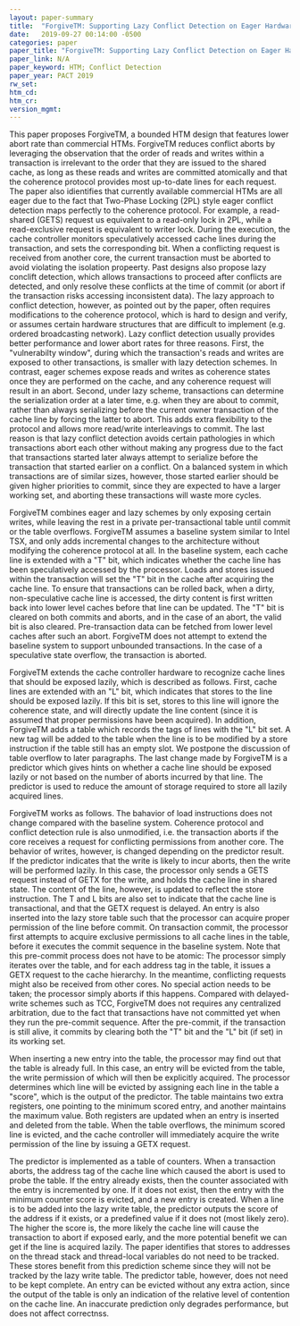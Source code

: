 ```yaml
---
layout: paper-summary
title:  "ForgiveTM: Supporting Lazy Conflict Detection on Eager Hardware Transactional Memory"
date:   2019-09-27 00:14:00 -0500
categories: paper
paper_title: "ForgiveTM: Supporting Lazy Conflict Detection on Eager Hardware Transactional Memory"
paper_link: N/A
paper_keyword: HTM; Conflict Detection
paper_year: PACT 2019
rw_set: 
htm_cd: 
htm_cr: 
version_mgmt: 
---
```


This paper proposes ForgiveTM, a bounded HTM design that features lower abort rate than commercial HTMs. ForgiveTM 
reduces conflict aborts by leveraging the observation that the order of reads and writes within a transaction is 
irrelevant to the order that they are issued to the shared cache, as long as these reads and writes are committed atomically 
and that the coherence protocol provides most up-to-date lines for each request. The paper also idientifies that currently 
available commercial HTMs are all eager due to the fact that Two-Phase Locking (2PL) style eager conflict detection maps 
perfectly to the coherence protocol. For example, a read-shared (GETS) request us equivalent to a read-only lock in 2PL,
while a read-exclusive request is equivalent to writer lock. During the execution, the cache controller monitors speculatively
accessed cache lines during the transaction, and sets the corresponding bit. When a conflicting request is received
from another core, the current transaction must be aborted to avoid violating the isolation propeerty. Past designs also
propose lazy conclift detection, which allows transactions to proceed after conflicts are detected, and only resolve these
conflicts at the time of commit (or abort if the transaction risks accessing inconsistent data). The lazy approach to
conflict detection, however, as pointed out by the paper, often requires modifications to the coherence protocol, which
is hard to design and verify, or assumes certain hardware structures that are difficult to implement (e.g. ordered 
broadcasting network). Lazy conflict detection usually provides better performance and lower abort rates for three reasons. 
First, the "vulnerabilty window", during which the transaction's reads and writes are exposed to other transactions, is smaller 
with lazy detection schemes. In contrast, eager schemes expose reads and writes as coherence states once they are performed
on the cache, and any coherence request will result in an abort. Second, under lazy scheme, transactions can determine the 
serialization order at a later time, e.g. when they are about to commit, rather than always serializing before the current 
owner transaction of the cache line by forcing the latter to abort. This adds extra flexibility to the protocol and allows
more read/write interleavings to commit. The last reason is that lazy conflict detection avoids certain pathologies in which
transactions abort each other without making any progress due to the fact that transactions started later always attempt
to serialize before the transaction that started earlier on a conflict. On a balanced system in which transactions are 
of similar sizes, however, those started earlier should be given higher priorities to commit, since they are expected to 
have a larger working set, and aborting these transactions will waste more cycles. 

ForgiveTM combines eager and lazy schemes by only exposing certain writes, while leaving the rest in a private per-transactional 
table until commit or the table overflows. ForgiveTM assumes a baseline system similar to Intel TSX, and only adds incremental
changes to the architecture without modifying the coherence protocol at all. In the baseline system, each cache line is 
extended with a "T" bit, which indicates whether the cache line has been speculatively accessed by the processor. Loads
and stores issued within the transaction will set the "T" bit in the cache after acquiring the cache line. To ensure that
transactions can be rolled back, when a dirty, non-speculative cache line is accessed, the dirty content is first written
back into lower level caches before that line can be updated. The "T" bit is cleared on both commits and aborts, and in
the case of an abort, the valid bit is also cleared. Pre-transaction data can be fetched from lower level caches after 
such an abort. ForgiveTM does not attempt to extend the baseline system to support unbounded transactions. In the case of a
speculative state overflow, the transaction is aborted.

ForgiveTM extends the cache controller hardware to recognize cache lines that should be exposed lazily, which is described 
as follows. First, cache lines are extended with an "L" bit, which indicates that stores to the line should be exposed lazily.
If this bit is set, stores to this line will ignore the coherence state, and will directly update the line content (since
it is assumed that proper permissions have been acquired). In addition, ForgiveTM adds a table which records the tags
of lines with the "L" bit set. A new tag will be added to the table when the line is to be modified by a store instruction
if the table still has an empty slot. We postpone the discussion of table overflow to later paragraphs. The last change made
by ForgiveTM is a predictor which gives hints on whether a cache line should be exposed lazily or not based on the number of 
aborts incurred by that line. The predictor is used to reduce the amount of storage required to store all lazily acquired
lines.

ForgiveTM works as follows. The bahavior of load instructions does not change compared with the baseline system. Coherence protocol
and conflict detection rule is also unmodified, i.e. the transaction aborts if the core receives a request for conflicting
permissions from another core. The behavior of writes, however, is changed depending on the predictor result. If the predictor
indicates that the write is likely to incur aborts, then the write will be performed lazily. In this case, the processor
only sends a GETS request instead of GETX for the write, and holds the cache line in shared state. The content of the line,
however, is updated to reflect the store instruction. The T and L bits are also set to indicate that the cache line 
is transactional, and that the GETX request is delayed. An entry is also inserted into the lazy store table such that
the processor can acquire proper permission of the line before commit. On transaction commit, the processor first attempts
to acquire exclusive permissions to all cache lines in the table, before it executes the commit sequence in the baseline system.
Note that this pre-commit process does not have to be atomic: The processor simply iterates over the table, and for each
address tag in the table, it issues a GETX request to the cache hierarchy. In the meantime, conflicting requests might also
be received from other cores. No special action needs to be taken; the processor simply aborts if this happens. Compared with
delayed-write schemes such as TCC, ForgiveTM does not requires any centralized arbitration, due to the fact that transactions
have not committed yet when they run the pre-commit sequence. After the pre-commit, if the transaction is still alive,
it commits by clearing both the "T" bit and the "L" bit (if set) in its working set.

When inserting a new entry into the table, the processor may find out that the table is already full. In this case, an entry
will be evicted from the table, the write permission of which will then be explicitly acquired. The processor determines which
line will be evicted by assigning each line in the table a "score", which is the output of the predictor. The table maintains
two extra registers, one pointing to the minimum scored entry, and another maintains the maximum value. Both registers are
updated when an entry is inserted and deleted from the table. When the table overflows, the minimum scored line is evicted,
and the cache controller will immediately acquire the write permission of the line by issuing a GETX request.

The predictor is implemented as a table of counters. When a transaction aborts, the address tag of the cache line which
caused the abort is used to probe the table. If the entry already exists, then the counter associated with the entry is 
incremented by one. If it does not exist, then the entry with the minimum counter score is evicted, and a new entry is created.
When a line is to be added into the lazy write table, the predictor outputs the score of the address if it exists, or a
predefined value if it does not (most likely zero). The higher the score is, the more likely the cache line will 
cause the transaction to abort if exposed early, and the more potential benefit we can get if the line is acquired 
lazily. The paper identifies that stores to addresses on the thread stack and thread-local variables do not need to be 
tracked. These stores benefit from this prediction scheme since they will not be tracked by the lazy write table. The predictor 
table, however, does not need to be kept complete. An entry can be evicted without any extra action, since the output of 
the table is only an indication of the relative level of contention on the cache line. An inaccurate prediction only
degrades performance, but does not affect correctnss.